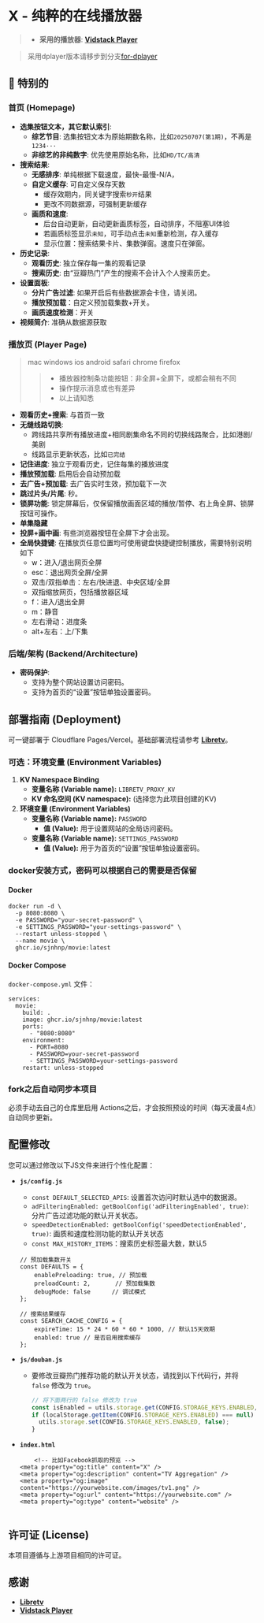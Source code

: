 # X - 纯粹的在线播放器

> * **采用的播放器**: [**Vidstack Player**](https://github.com/vidstack/player) 

> 采用dplayer版本请移步到分支[for-dplayer](https://github.com/sjnhnp/movie/tree/for-dplayer)

## 🚀 特别的

### 首页 (Homepage)
* **选集按钮文本，其它默认索引**:
    * **综艺节目**: 选集按钮文本为原始期数名称，比如`20250707(第1期)`，不再是`1234···`
    * **非综艺的非纯数字**: 优先使用原始名称，比如`HD/TC/高清`
* **搜索结果**: 
    * **无感排序**: 单纯根据下载速度，最快-最慢-N/A，
    * **自定义缓存**: 可自定义保存天数
        - 缓存效期内，同关键字搜索`秒开`结果
        - 更改不同数据源，可强制更新缓存
    * **画质和速度**: 
        - 后台自动更新，自动更新画质标签，自动排序，不阻塞UI体验
        - 若画质标签显示`未知`，可手动点击`未知`重新检测，存入缓存
        - 显示位置：搜索结果卡片、集数弹窗。速度只在弹窗。
* **历史记录**:
    * **观看历史**: 独立保存每一集的观看记录
    * **搜索历史**: 由“豆瓣热门”产生的搜索不会计入个人搜索历史。
* **设置面板**:
    * **分片广告过滤**: 如果开启后有些数据源会卡住，请关闭。
    * **播放预加载**：自定义预加载集数+开关。
    * **画质速度检测**：开关
* **视频简介**: 准确从数据源获取
    
### 播放页 (Player Page)
> mac windows ios android safari chrome firefox 
>> - 播放器控制条功能按钮：非全屏+全屏下，或都会稍有不同
>> - 操作提示消息或也有差异
>> - 以上请知悉

* **观看历史+搜索**: 与首页一致
* **无缝线路切换**: 
    - 跨线路共享所有播放进度+相同剧集命名不同的切换线路聚合，比如港剧/美剧
    - 线路显示更新状态，比如`已完结`
* **记住进度**: 独立于观看历史，记住每集的播放进度
* **播放预加载**: 启用后会自动预加载
* **去广告+预加载**: 去广告实时生效，预加载下一次
* **跳过片头/片尾**: 秒。
* **锁屏功能**: 锁定屏幕后，仅保留播放画面区域的播放/暂停、右上角全屏、锁屏按钮可操作。
* **单集隐藏**
* **投屏+画中画**: 有些浏览器按钮在全屏下才会出现。
* **全局快捷键**: 在播放页任意位置均可使用键盘快捷键控制播放，需要特别说明如下
    - w：进入/退出网页全屏
    - esc：退出网页全屏/全屏
    - 双击/双指单击：左右/快进退、中央区域/全屏
    - 双指缩放网页，包括播放器区域
    - f：进入/退出全屏
    - m：静音
    - 左右滑动：进度条
    - alt+左右：上/下集
  
### 后端/架构 (Backend/Architecture)

* **密码保护**:
    * 支持为整个网站设置访问密码。
    * 支持为首页的“设置”按钮单独设置密码。

## 部署指南 (Deployment)

可一键部署于 Cloudflare Pages/Vercel。基础部署流程请参考 [**Libretv**](https://github.com/LibreSpark/LibreTV)。

### 可选：环境变量 (Environment Variables)

1.  **KV Namespace Binding**
    * **变量名称 (Variable name):** `LIBRETV_PROXY_KV`
    * **KV 命名空间 (KV namespace):** (选择您为此项目创建的KV)
2.  **环境变量 (Environment Variables)**
    * **变量名称 (Variable name):** `PASSWORD`
        * **值 (Value):** 用于设置网站的全局访问密码。
    * **变量名称 (Variable name):** `SETTINGS_PASSWORD`
        * **值 (Value):** 用于为首页的“设置”按钮单独设置密码。

### docker安装方式，密码可以根据自己的需要是否保留

#### Docker
```
docker run -d \
  -p 8080:8080 \
  -e PASSWORD="your-secret-password" \
  -e SETTINGS_PASSWORD="your-settings-password" \
  --restart unless-stopped \
  --name movie \
  ghcr.io/sjnhnp/movie:latest
```

#### Docker Compose
`docker-compose.yml` 文件：
```
services:
  movie:
    build: .
    image: ghcr.io/sjnhnp/movie:latest
    ports:
      - "8080:8080"
    environment:
      - PORT=8080
      - PASSWORD=your-secret-password
      - SETTINGS_PASSWORD=your-settings-password
    restart: unless-stopped
```

### fork之后自动同步本项目

必须手动去自己的仓库里启用 Actions之后，才会按照预设的时间（每天凌晨4点）自动同步更新。

## 配置修改

您可以通过修改以下JS文件来进行个性化配置：

* **`js/config.js`**
    * `const DEFAULT_SELECTED_APIS`: 设置首次访问时默认选中的数据源。
    * `adFilteringEnabled: getBoolConfig('adFilteringEnabled', true)`: 分片广告过滤功能的默认开关状态。
    * `speedDetectionEnabled: getBoolConfig('speedDetectionEnabled', true)`: 画质和速度检测功能的默认开关状态
    * `const MAX_HISTORY_ITEMS`：搜索历史标签最大数，默认5


    ```
    // 预加载集数开关
    const DEFAULTS = {
        enablePreloading: true, // 预加载 
        preloadCount: 2,       // 预加载集数 
        debugMode: false      // 调试模式 
    };
    ```

    ```
    // 搜索结果缓存
    const SEARCH_CACHE_CONFIG = {
        expireTime: 15 * 24 * 60 * 60 * 1000, // 默认15天效期
        enabled: true // 是否启用搜索缓存
    };
    ```

* **`js/douban.js`**
    * 要修改豆瓣热门推荐功能的默认开关状态，请找到以下代码行，并将 `false` 修改为 `true`。
      ```javascript
      // 将下面两行的 false 修改为 true
      const isEnabled = utils.storage.get(CONFIG.STORAGE_KEYS.ENABLED, false) === true;
      if (localStorage.getItem(CONFIG.STORAGE_KEYS.ENABLED) === null) {
        utils.storage.set(CONFIG.STORAGE_KEYS.ENABLED, false);
      }
      ```

* **`index.html`**

    ```
        <!-- 比如Facebook抓取的预览 -->
    <meta property="og:title" content="X" />
    <meta property="og:description" content="TV Aggregation" />
    <meta property="og:image" content="https://yourwebsite.com/images/tv1.png" />
    <meta property="og:url" content="https://yourwebsite.com" />
    <meta property="og:type" content="website" />
     
    ```

## 许可证 (License)

本项目遵循与上游项目相同的许可证。

## 感谢
- [**Libretv**](https://github.com/LibreSpark/LibreTV)
- [**Vidstack Player**](https://github.com/vidstack/player) 
